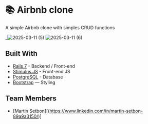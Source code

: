 # 📚 Airbnb clone

A simple Airbnb clone with simples CRUD functions

_![2025-03-11 (5)](https://github.com/user-attachments/assets/aae1081f-358c-487b-9fc2-41e9d17e92c7)
![2025-03-11 (6)](https://github.com/user-attachments/assets/aa6d14a0-2749-4b9f-8659-7ffc19426a17)
<br>

## Built With
- [Rails 7](https://guides.rubyonrails.org/) - Backend / Front-end
- [Stimulus JS](https://stimulus.hotwired.dev/) - Front-end JS
- [PostgreSQL](https://www.postgresql.org/) - Database
- [Bootstrap](https://getbootstrap.com/) — Styling
  

## Team Members
- [Martin Setbon][(https://www.linkedin.com/in/martin-setbon-89a9a3150/)]
